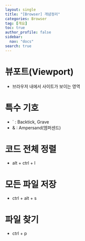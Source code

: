 ```yaml
---
layout: single
title: "[Browser] 개념정리"
categories: Browser
tag: [개요]
toc: true
author_profile: false
sidebar:
  nav: "docs"
search: true
---
```


# 뷰포트(Viewport)

- 브라우저 내에서 사이트가 보이는 영역

# 특수 기호

- ` : Backtick, Grave
- & : Ampersand(엠퍼센드)

# 코드 전체 정렬

- alt + ctrl + l

# 모든 파일 저장

- ctrl + alt + s

# 파일 찾기

- ctrl + p
